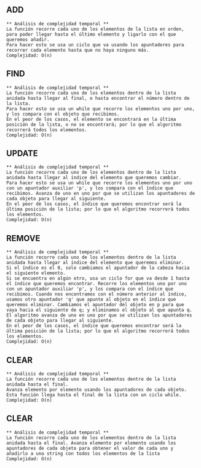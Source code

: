 ## ADD
	** Análisis de complejidad temporal **
	La función recorre cada uno de los elementos de la lista en orden, para poder llegar hasta el último elemento y ligarlo con el que queremos añadir. 
	Para hacer esto se usa un ciclo que va usando los apuntadores para recorrer cada elemento hasta que no haya ninguno más.
	Complejidad: O(n)

## FIND
	** Análisis de complejidad temporal **
	La función recorre cada uno de los elementos dentro de la lista anidada hasta llegar al final, o hasta encontrar el número dentro de la lista. 
	Para hacer esto se usa un while que recorre los elementos uno por uno, y los compara con el objeto que recibimos. 
	En el peor de los casos, el elemento se encontrará en la última posición de la lista, o no se encontrará; por lo que el algoritmo recorrerá todos los elementos. 
	Complejidad: O(n)

## UPDATE
	** Análisis de complejidad temporal **
	La función recorre cada uno de los elementos dentro de la lista anidada hasta llegar al índice del elemento que queremos cambiar.
	Para hacer esto se usa un while que recorre los elementos uno por uno con un apuntador auxiliar 'p', y los compara con el índice que recibimos. Avanza de uno en uno por que se utilizan los apuntadores de cada objeto para llegar al siguiente. 
	En el peor de los casos, el índice que queremos encontrar será la última posición de la lista; por lo que el algoritmo recorrerá todos los elementos. 
	Complejidad: O(n)


## REMOVE
	** Análisis de complejidad temporal **
	La función recorre cada uno de los elementos dentro de la lista anidada hasta llegar al índice del elemento que queremos eliminar.
	Si el índice es el 0, solo cambiamos el apuntador de la cabeza hacia el siguiente elemento.
	Si se encuentra en algún otro, usa un ciclo for que va desde 1 hasta el índice que queremos encontrar. Recorre los elementos uno por uno con un apuntador auxiliar 'p', y los compara con el índice que recibimos. Cuando nos encontramos con el número anterior al índice, usamos otro apuntador 'q' que apunte al objeto en el índice que queremos eliminar. Cambiamos el apuntador del objeto en p para que vaya hacia el siguiente de q; y eliminamos el objeto al que apunta q.
	El algoritmo avanza de uno en uno por que se utilizan los apuntadores de cada objeto para llegar al siguiente. 
	En el peor de los casos, el índice que queremos encontrar será la última posición de la lista; por lo que el algoritmo recorrerá todos los elementos. 
	Complejidad: O(n)


## CLEAR
	** Análisis de complejidad temporal **
	La función recorre cada uno de los elementos dentro de la lista anidada hasta el final.
	Avanza elemento por elemento usando los apuntadores de cada objeto.
	Esta función llega hasta el final de la lista con un ciclo while. 
	Complejidad: O(n)

## CLEAR
	** Análisis de complejidad temporal **
	La función recorre cada uno de los elementos dentro de la lista anidada hasta el final. Avanza elemento por elemento usando los apuntadores de cada objeto para obtener el valor de cada uno y añadirlo a una string con todos los elementos de la lista
	Complejidad: O(n)
